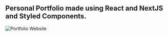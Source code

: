 ## Personal Portfolio made using React and NextJS and Styled Components.

![Portfolio Website](https://i.ibb.co/WgPMpts/image.png)
